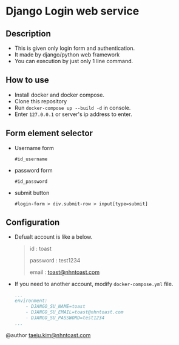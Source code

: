 # Django Login web service

## Description
* This is given only login form and authentication.
* It made by django/python web framework
* You can execution by just only 1 line command.

## How to use
* Install docker and docker compose.
* Clone this repository
* Run `docker-compose up --build -d` in console.
* Enter `127.0.0.1` or server's ip address to enter.

## Form element selector
* Username form

    `#id_username`

* password form

    `#id_password`

* submit button

    `#login-form > div.submit-row > input[type=submit]`

## Configuration
* Defualt account is like a below.
    > id : toast
    >
    > password : test1234
    >
    > email : toast@nhntoast.com
* If you need to another account, modify `docker-compose.yml` file.
    ```yaml
    ...
    environment: 
        - DJANGO_SU_NAME=toast
        - DJANGO_SU_EMAIL=toast@nhntoast.com
        - DJANGO_SU_PASSWORD=test1234
    ...
    ```
@author taeju.kim@nhntoast.com
